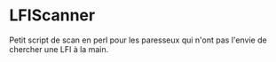 # LFIScanner
Petit script de scan en perl pour les paresseux qui n'ont pas l'envie de chercher une LFI à la main.
